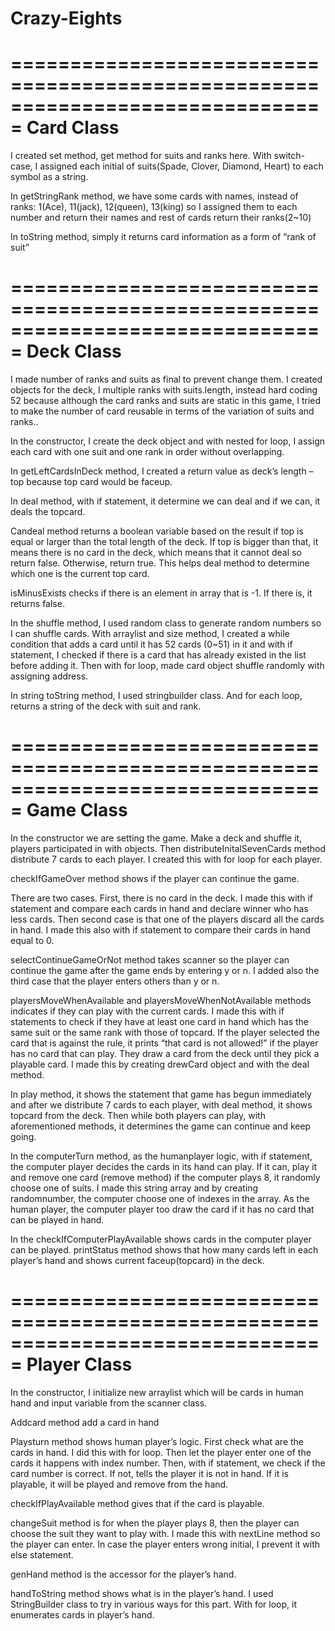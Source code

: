 # Crazy-Eights

===============================================================================
Card Class
===============================================================================
I created set method, get method for suits and ranks here. With switch-case, 
I assigned each initial of suits(Spade, Clover, Diamond, Heart) to each symbol as a string. 

In getStringRank method, we have some cards with names, instead of ranks: 1(Ace), 11(jack), 12(queen), 13(king) 
so I assigned them to each number and return their names and rest of cards return their ranks(2~10)

In toString method, simply it returns card information as a form of “rank of suit”

===============================================================================
Deck Class
===============================================================================
I made number of ranks and suits as final to prevent change them. 
I created objects for the deck, I multiple ranks with suits.length, instead hard coding 52 
because although the card ranks and suits are static in this game, 
I tried to make the number of card reusable in terms of the variation of suits and ranks..

In the constructor, I create the deck object and with nested for loop, 
I assign each card with one suit and one rank in order without overlapping.

In getLeftCardsInDeck method, I created a return value as deck’s length – top 
because top card would be faceup.

In deal method, with if statement, it determine we can deal and if we can, it deals the topcard. 

Candeal method returns a boolean variable based on the result 
if top is equal or larger than the total length of the deck. 
If top is bigger than that, it means there is no card in the deck, which means that it cannot deal so return false. 
Otherwise, return true. This helps deal method to determine which one is the current top card.

isMinusExists checks if there is an element in array that is -1. If there is, it returns false.

In the shuffle method, I used random class to generate random numbers 
so I can shuffle cards. With arraylist and size method, 
I created a while condition that adds a card until it has 52 cards (0~51) in it and with if statement, 
I checked if there is a card that has already existed in the list before adding it. 
Then with for loop, made card object shuffle randomly with assigning address. 

In string toString method, I used stringbuilder class. 
And for each loop, returns a string of the deck with suit and rank.

===============================================================================
Game Class
===============================================================================
In the constructor we are setting the game. Make a deck and shuffle it, players participated in with objects.
Then distributeInitalSevenCards method distribute 7 cards to each player. I created this with for loop for each player.

checkIfGameOver method shows if the player can continue the game. 

There are two cases. First, there is no card in the deck. 
I made this with if statement and compare each cards in hand and declare winner who has less cards. 
Then second case is that one of the players discard all the cards in hand. 
I made this also with if statement to compare their cards in hand equal to 0.

selectContinueGameOrNot method takes scanner so the player can continue the game after the game ends by entering y or n. 
I added also the third case that the player enters others than y or n.

playersMoveWhenAvailable and playersMoveWhenNotAvailable methods indicates 
if they can play with the current cards. 
I made this with if statements to check 
if they have at least one card in hand which has the same suit or the same rank with those of topcard. 
If the player selected the card that is against the rule, 
it prints “that card is not allowed!” if the player has no card that can play. 
They draw a card from the deck until they pick a playable card. 
I made this by creating drewCard object and with the deal method. 

In play method, it shows the statement that game has begun immediately and after we distribute 7 cards to each player, 
with deal method, it shows topcard from the deck. 
Then while both players can play, with aforementioned methods, it determines the game can continue and keep going.

In the computerTurn method, as the humanplayer logic, with if statement, the computer player decides the cards in its hand can play. 
If it can, play it and remove one card (remove method) if the computer plays 8, it randomly choose one of suits. 
I made this string array and by creating randomnumber, the computer choose one of indexes in the array. 
As the human player, the computer player too draw the card if it has no card that can be played in hand.

In the checkIfComputerPlayAvailable shows cards in the computer player can be played.
printStatus method shows that how many cards left in each player’s hand and shows current faceup(topcard) in the deck.

===============================================================================
Player Class
===============================================================================
In the constructor, I initialize new arraylist 
which will be cards in human hand and input variable from the scanner class.

Addcard method add a card in hand

Playsturn method shows human player’s logic. 
First check what are the cards in hand. I did this with for loop. 
Then let the player enter one of the cards it happens with index number. 
Then, with if statement, we check if the card number is correct. 
If not, tells the player it is not in hand. If it is playable, 
it will be played and remove from the hand.

checkIfPlayAvailable method gives that if the card is playable. 

changeSuit method is for when the player plays 8, 
then the player can choose the suit they want to play with. 
I made this with nextLine method so the player can enter. 
In case the player enters wrong initial, I prevent it with else statement.

genHand method is the accessor for the player’s hand.

handToString method shows what is in the player’s hand. 
I used StringBuilder class to try in various ways for this part. 
With for loop, it enumerates cards in player’s hand.
